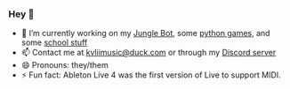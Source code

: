 ### Hey 👋
- 🔭 I’m currently working on my [Jungle Bot](https://github.com/kvliimusic/Jungle-Bot), some [python games](https://github.com/kvliimusic/Jungle-Bot), and some [school stuff](https://github.com/kvliimusic/School-Stuff)
- 📫 Contact me at kvliimusic@duck.com or through my [Discord server](https://kvliimusic.github.io/discord)
- 😄 Pronouns: they/them
- ⚡ Fun fact: Ableton Live 4 was the first version of Live to support MIDI.
